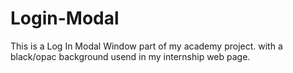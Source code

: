 # Login-Modal

This is a Log In Modal Window part of my academy project.
with a black/opac background usend in my internship web page.
